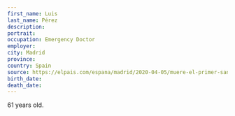 ```yaml
---
first_name: Luis
last_name: Pérez
description: 
portrait: 
occupation: Emergency Doctor
employer: 
city: Madrid
province: 
country: Spain
source: https://elpais.com/espana/madrid/2020-04-05/muere-el-primer-sanitario-en-madrid-por-coronavirus.html
birth_date: 
death_date: 
---
```


61 years old.